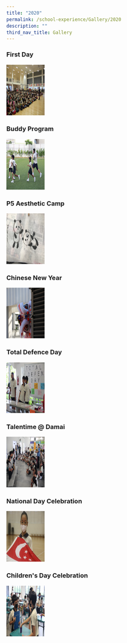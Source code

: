 ```yaml
---
title: "2020"
permalink: /school-experience/Gallery/2020
description: ""
third_nav_title: Gallery
---
```

### First Day

<a href="https://photos.google.com/share/AF1QipOIQKAF6CGPBkBHzHGIYJu4EIPCMSx9lDQAQwEWVO0W-PDZ-6M1kU8QDvo9S-hwHg?key=Z1BxcTExUU9uX1NtSFhTRlRiamQ0aTFIekU3MXpB
">
<img src="/images/2020%2001%2002%20first%20day%20(27).jpeg"  width="100" height="132">
</a>

### Buddy Program

<a href="https://photos.google.com/share/AF1QipPukZhYESJw0Cm1-XlJY5NhepKrm1BI8QE8OLvpWm7efSWzKd28BBJXKDlatjAT3Q?key=ZjdQUmtqMklKdEpRNVNQT05LbzZuWldLcVMyT2x3
">
<img src="/images/2020%2001%2009%20Buddies%20(49).jpeg"  width="100" height="132">
</a>

### P5 Aesthetic Camp

<a href="https://photos.google.com/share/AF1QipM4iwShAleBKcVfQHXrt6hXJnbGCFbesP-KNLCK9ZFhVOd-4Us8xyjqDIjjer1ygQ?key=OE45Mm5aeFRUTnVhdGY3ZU1pS0hoV0tnNHY5RkV3
">
<img src="/images/IMG_2915.jpeg"  width="100" height="132">
</a>

### Chinese New Year

<a href="https://photos.google.com/share/AF1QipOSLUuH_W7xFgkjVvJO-qZNqauAR9BZ3Z48qymQ4Z86I_AGOhLEU6Rp4eAjmeYZLA?key=RWVlcEJ0emNIUmpmbDd3UjFRX204ZzRTa2JGMkdn
">
<img src="/images/2020%2001%2024%20CNY%20Akil%20(97).jpeg"  width="100" height="132">
</a>

### Total Defence Day

<a href="https://photos.google.com/share/AF1QipOaOr_m8TrvbL6QrT6thVljBlI8wkoUPUOo9HuiKtINyg_YihY6Ekx9qn_o9yLM-Q?key=azlNbkNhY3JTdG9Qcmg1dE5LeUV4WU5EbHk4Vi13
">
<img src="/images/2020%2002%2010%20Total%20defence%20day%20(16).jpeg"  width="100" height="132">
</a>

### Talentime @ Damai

<a href="https://photos.google.com/share/AF1QipMCCNuATLnPZQo5jimjNTlmoksQ7OLKP25R5qAxyFjLE4OqbYj-qlHm78FpGnKXSA?key=Zy1sRzhnakVhbnJHQjRCY2ZQSmZfRVlNUzdBTmxR
">
<img src="/images/2020%2003%2009%20Talent%20Damai%20(41).jpeg"  width="100" height="132">
</a>

### National Day Celebration

<a href="https://photos.google.com/share/AF1QipNj7XOQg-7c_jlwlYw--tcc_jC8SOt1derW_cX67zRGDSfi7E6RFq7x3XIcR1d7fg?key=MkxSaEhlYktGX3k4OUNsQkVScWF2anlwV0N5RFJ3
">
<img src="/images/2020%2008%2007%20National%20Day%20Celebration%20Syalabi%20(16).jpeg"  width="100" height="132">
</a>

### Children's Day Celebration

<a href="https://photos.google.com/share/AF1QipP29MPWJvxUATwjD8UFIrpuCalcsrPghsnoIdbC2ZN6nWUOiTPDUpLHs6QxIB_6tw?key=Y2daQV8wSWUzVUktalZpQnBRWTFsaFRyUWpWYmtB
">
<img src="/images/2020%2010%2008%20children%20day%20(35).jpeg"  width="100" height="132">
</a>

